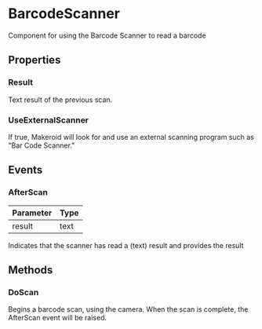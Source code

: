 # BarcodeScanner

Component for using the Barcode Scanner to read a barcode

## Properties

### Result

Text result of the previous scan.

### UseExternalScanner

If true, Makeroid will look for and use an external scanning program such as "Bar Code Scanner."

## Events

### AfterScan

| Parameter | Type |
| :--- | :--- |
| result | text |

Indicates that the scanner has read a \(text\) result and provides the result

## Methods

### DoScan

Begins a barcode scan, using the camera. When the scan is complete, the AfterScan event will be raised.


